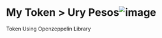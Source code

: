 # My Token > Ury Pesos![image](https://user-images.githubusercontent.com/95106331/186237663-a6440613-a80a-418e-a52c-4642bec68c38.png)


 Token Using Openzeppelin Library
